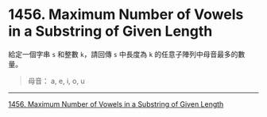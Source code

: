 # 1456. Maximum Number of Vowels in a Substring of Given Length

給定一個字串 `s` 和整數 `k`，請回傳 `s` 中長度為 `k` 的任意子陣列中母音最多的數量。

> 母音： a, e, i, o, u
-----
[1456. Maximum Number of Vowels in a Substring of Given Length](https://leetcode.com/problems/maximum-number-of-vowels-in-a-substring-of-given-length)
